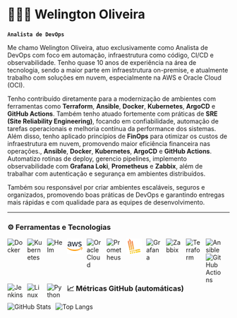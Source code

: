 # 👨🏻‍💻 Welington Oliveira

**`Analista de DevOps`**

Me chamo Welington Oliveira, atuo exclusivamente como Analista de DevOps com foco em automação, infraestrutura como código, CI/CD e observabilidade. Tenho quase 10 anos de experiência na área de tecnologia, sendo a maior parte em infraestrutura on-premise, e atualmente trabalho com soluções em nuvem, especialmente na AWS e Oracle Cloud (OCI).

Tenho contribuído diretamente para a modernização de ambientes com ferramentas como **Terraform**, **Ansible**, **Docker**, **Kubernetes**, **ArgoCD** e **GitHub Actions**. Também tenho atuado fortemente com práticas de **SRE (Site Reliability Engineering)**, focando em confiabilidade, automação de tarefas operacionais e melhoria contínua da performance dos sistemas. Além disso, tenho aplicado princípios de **FinOps** para otimizar os custos de infraestrutura em nuvem, promovendo maior eficiência financeira nas operações., **Ansible**, **Docker**, **Kubernetes**, **ArgoCD** e **GitHub Actions**. Automatizo rotinas de deploy, gerencio pipelines, implemento observabilidade com **Grafana Loki**, **Prometheus** e **Zabbix**, além de trabalhar com autenticação e segurança em ambientes distribuídos.

Também sou responsável por criar ambientes escaláveis, seguros e organizados, promovendo boas práticas de DevOps e garantindo entregas mais rápidas e com qualidade para as equipes de desenvolvimento.

---

### ⚙️ Ferramentas e Tecnologias

<img align="left" alt="Docker" title="Docker" width="35px" style="padding-right: 10px;" src="https://cdn.jsdelivr.net/gh/devicons/devicon/icons/docker/docker-original.svg" />
<img align="left" alt="Kubernetes" title="Kubernetes" width="35px" style="padding-right: 10px;" src="https://cdn.jsdelivr.net/gh/devicons/devicon/icons/kubernetes/kubernetes-plain.svg" />
<img align="left" alt="Helm" title="Helm" width="35px" style="padding-right: 10px;" src="https://www.vectorlogo.zone/logos/helmsh/helmsh-icon.svg" />
<img align="left" alt="AWS" title="AWS" width="35px" style="padding-right: 10px;" src="https://raw.githubusercontent.com/devicons/devicon/master/icons/amazonwebservices/amazonwebservices-original-wordmark.svg" />
<img align="left" alt="Oracle Cloud" title="Oracle Cloud" width="35px" style="padding-right: 10px;" src="https://www.oracle.com/a/ocom/img/cb71-cloud.svg" />
<img align="left" alt="Prometheus" title="Prometheus" width="35px" style="padding-right: 10px;" src="https://cdn.jsdelivr.net/gh/devicons/devicon/icons/prometheus/prometheus-original.svg" />
<img align="left" alt="Loki" title="Grafana Loki" width="35px" style="padding-right: 10px;" src="https://raw.githubusercontent.com/grafana/loki/main/docs/sources/logo.png" />
<img align="left" alt="Grafana" title="Grafana" width="35px" style="padding-right: 10px;" src="https://cdn.jsdelivr.net/gh/devicons/devicon/icons/grafana/grafana-original.svg" />
<img align="left" alt="Zabbix" title="Zabbix" width="35px" style="padding-right: 10px;" src="https://assets.zabbix.com/img/brands/zabbix_logo_500x131.png" />
<img align="left" alt="Terraform" title="Terraform" width="35px" style="padding-right: 10px;" src="https://cdn.jsdelivr.net/gh/devicons/devicon/icons/terraform/terraform-original.svg" />
<img align="left" alt="Ansible" title="Ansible" width="35px" style="padding-right: 10px;" src="https://cdn.jsdelivr.net/gh/devicons/devicon/icons/ansible/ansible-original.svg" />
<img align="left" alt="GitHub Actions" title="GitHub Actions" width="35px" style="padding-right: 10px;" src="https://avatars.githubusercontent.com/u/44036562?s=200&v=4" />
<img align="left" alt="Jenkins" title="Jenkins" width="35px" style="padding-right: 10px;" src="https://www.jenkins.io/images/logos/jenkins/jenkins.svg" />
<img align="left" alt="Linux" title="Linux" width="35px" style="padding-right: 10px;" src="https://cdn.jsdelivr.net/gh/devicons/devicon/icons/linux/linux-original.svg" />
<img align="left" alt="Python" title="Python" width="35px" style="padding-right: 10px;" src="https://cdn.jsdelivr.net/gh/devicons/devicon/icons/python/python-original.svg" />

<br/>
<br/>

### 📈 Métricas GitHub (automáticas)

<p>
  <img
    align="left"
    alt="GitHub Stats"
    height="200"
    style="padding-right: 10px;"
    src="https://github-readme-stats.vercel.app/api?username=welingtonoliveira&show_icons=true&theme=tokyonight&include_all_commits=true&locale=pt-br"
  />

<img
 align="left"
 alt="Top Langs"
 height="200"
 src="https://github-readme-stats.vercel.app/api/top-langs/?username=welingtonoliveira&theme=tokyonight&layout=compact&custom_title=Tecnologias&langs_count=8"
/>

</p>
